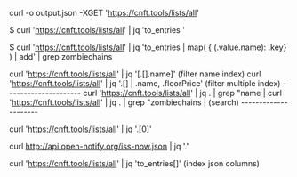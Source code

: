 curl -o output.json -XGET 'https://cnft.tools/lists/all'

$ curl 'https://cnft.tools/lists/all' | jq 'to_entries '

$ curl 'https://cnft.tools/lists/all' | jq 'to_entries | map( { (.value.name): .key} ) | add' | grep zombiechains


curl 'https://cnft.tools/lists/all' | jq '[.[].name]'        (filter name index)
curl 'https://cnft.tools/lists/all' | jq '.[] |  .name, .floorPrice' (filter multiple index)
       						---------------------
curl 'https://cnft.tools/lists/all' | jq . | grep \"name	    |
curl 'https://cnft.tools/lists/all' | jq . | grep \"zombiechains    |  (search)
                     				---------------------

curl 'https://cnft.tools/lists/all' | jq '.[0]'


curl http://api.open-notify.org/iss-now.json | jq '.'

curl 'https://cnft.tools/lists/all' | jq 'to_entries[]' (index json columns)
